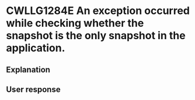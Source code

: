 # CWLLG1284E An exception occurred while checking whether the snapshot is the only snapshot in the application.

## Explanation

## User response